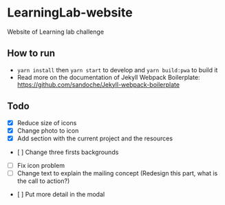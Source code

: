 # LearningLab-website
Website of Learning lab challenge

## How to run
* `yarn install` then `yarn start` to develop and `yarn build:pwa` to build it
* Read more on the documentation of Jekyll Webpack Boilerplate: https://github.com/sandoche/Jekyll-webpack-boilerplate

## Todo
- [x] Reduce size of icons
- [x] Change photo to icon
- [x] Add section with the current project and the resources
- [ ] Change three firsts backgrounds
- [ ] Fix icon problem
- [ ] Change text to explain the mailing concept (Redesign this part, what is the call to action?)
- [ ] Put more detail in the modal
